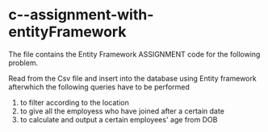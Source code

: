 # c--assignment-with-entityFramework

The file contains the Entity Framework ASSIGNMENT code for the following problem.

Read from the Csv file and insert into the database using Entity framework afterwhich the following queries have to be performed

1) to filter according to the location
2) to give all the employess who have joined after a certain date
3) to calculate and output a certain employees' age from DOB
